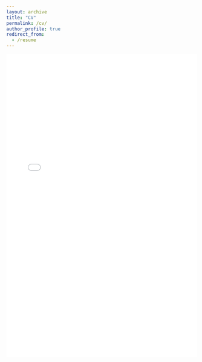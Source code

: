 ```yaml
---
layout: archive
title: "CV"
permalink: /cv/
author_profile: true
redirect_from:
  - /resume
---
```


<embed src="{{ '/assets/files/cv.pdf' | relative_url }}" type="application/pdf" width="100%" height="800px" />

